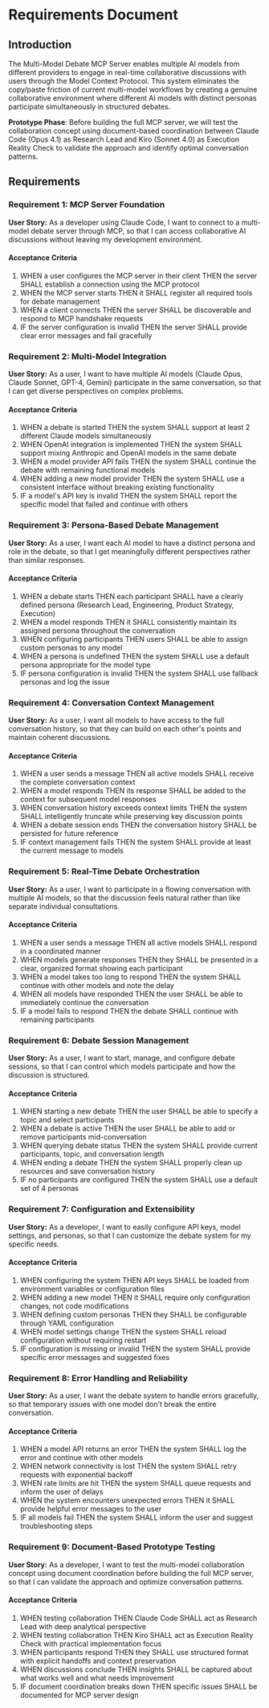 # Requirements Document

## Introduction

The Multi-Model Debate MCP Server enables multiple AI models from different providers to engage in real-time collaborative discussions with users through the Model Context Protocol. This system eliminates the copy/paste friction of current multi-model workflows by creating a genuine collaborative environment where different AI models with distinct personas participate simultaneously in structured debates.

**Prototype Phase**: Before building the full MCP server, we will test the collaboration concept using document-based coordination between Claude Code (Opus 4.1) as Research Lead and Kiro (Sonnet 4.0) as Execution Reality Check to validate the approach and identify optimal conversation patterns.

## Requirements

### Requirement 1: MCP Server Foundation

**User Story:** As a developer using Claude Code, I want to connect to a multi-model debate server through MCP, so that I can access collaborative AI discussions without leaving my development environment.

#### Acceptance Criteria

1. WHEN a user configures the MCP server in their client THEN the server SHALL establish a connection using the MCP protocol
2. WHEN the MCP server starts THEN it SHALL register all required tools for debate management
3. WHEN a client connects THEN the server SHALL be discoverable and respond to MCP handshake requests
4. IF the server configuration is invalid THEN the server SHALL provide clear error messages and fail gracefully

### Requirement 2: Multi-Model Integration

**User Story:** As a user, I want to have multiple AI models (Claude Opus, Claude Sonnet, GPT-4, Gemini) participate in the same conversation, so that I can get diverse perspectives on complex problems.

#### Acceptance Criteria

1. WHEN a debate is started THEN the system SHALL support at least 2 different Claude models simultaneously
2. WHEN OpenAI integration is implemented THEN the system SHALL support mixing Anthropic and OpenAI models in the same debate
3. WHEN a model provider API fails THEN the system SHALL continue the debate with remaining functional models
4. WHEN adding a new model provider THEN the system SHALL use a consistent interface without breaking existing functionality
5. IF a model's API key is invalid THEN the system SHALL report the specific model that failed and continue with others

### Requirement 3: Persona-Based Debate Management

**User Story:** As a user, I want each AI model to have a distinct persona and role in the debate, so that I get meaningfully different perspectives rather than similar responses.

#### Acceptance Criteria

1. WHEN a debate starts THEN each participant SHALL have a clearly defined persona (Research Lead, Engineering, Product Strategy, Execution)
2. WHEN a model responds THEN it SHALL consistently maintain its assigned persona throughout the conversation
3. WHEN configuring participants THEN users SHALL be able to assign custom personas to any model
4. WHEN a persona is undefined THEN the system SHALL use a default persona appropriate for the model type
5. IF persona configuration is invalid THEN the system SHALL use fallback personas and log the issue

### Requirement 4: Conversation Context Management

**User Story:** As a user, I want all models to have access to the full conversation history, so that they can build on each other's points and maintain coherent discussions.

#### Acceptance Criteria

1. WHEN a user sends a message THEN all active models SHALL receive the complete conversation context
2. WHEN a model responds THEN its response SHALL be added to the context for subsequent model responses
3. WHEN conversation history exceeds context limits THEN the system SHALL intelligently truncate while preserving key discussion points
4. WHEN a debate session ends THEN the conversation history SHALL be persisted for future reference
5. IF context management fails THEN the system SHALL provide at least the current message to models

### Requirement 5: Real-Time Debate Orchestration

**User Story:** As a user, I want to participate in a flowing conversation with multiple AI models, so that the discussion feels natural rather than like separate individual consultations.

#### Acceptance Criteria

1. WHEN a user sends a message THEN all active models SHALL respond in a coordinated manner
2. WHEN models generate responses THEN they SHALL be presented in a clear, organized format showing each participant
3. WHEN a model takes too long to respond THEN the system SHALL continue with other models and note the delay
4. WHEN all models have responded THEN the user SHALL be able to immediately continue the conversation
5. IF a model fails to respond THEN the debate SHALL continue with remaining participants

### Requirement 6: Debate Session Management

**User Story:** As a user, I want to start, manage, and configure debate sessions, so that I can control which models participate and how the discussion is structured.

#### Acceptance Criteria

1. WHEN starting a new debate THEN the user SHALL be able to specify a topic and select participants
2. WHEN a debate is active THEN the user SHALL be able to add or remove participants mid-conversation
3. WHEN querying debate status THEN the system SHALL provide current participants, topic, and conversation length
4. WHEN ending a debate THEN the system SHALL properly clean up resources and save conversation history
5. IF no participants are configured THEN the system SHALL use a default set of 4 personas

### Requirement 7: Configuration and Extensibility

**User Story:** As a developer, I want to easily configure API keys, model settings, and personas, so that I can customize the debate system for my specific needs.

#### Acceptance Criteria

1. WHEN configuring the system THEN API keys SHALL be loaded from environment variables or configuration files
2. WHEN adding a new model THEN it SHALL require only configuration changes, not code modifications
3. WHEN defining custom personas THEN they SHALL be configurable through YAML configuration
4. WHEN model settings change THEN the system SHALL reload configuration without requiring restart
5. IF configuration is missing or invalid THEN the system SHALL provide specific error messages and suggested fixes

### Requirement 8: Error Handling and Reliability

**User Story:** As a user, I want the debate system to handle errors gracefully, so that temporary issues with one model don't break the entire conversation.

#### Acceptance Criteria

1. WHEN a model API returns an error THEN the system SHALL log the error and continue with other models
2. WHEN network connectivity is lost THEN the system SHALL retry requests with exponential backoff
3. WHEN rate limits are hit THEN the system SHALL queue requests and inform the user of delays
4. WHEN the system encounters unexpected errors THEN it SHALL provide helpful error messages to the user
5. IF all models fail THEN the system SHALL inform the user and suggest troubleshooting steps

### Requirement 9: Document-Based Prototype Testing

**User Story:** As a developer, I want to test the multi-model collaboration concept using document coordination before building the full MCP server, so that I can validate the approach and optimize conversation patterns.

#### Acceptance Criteria

1. WHEN testing collaboration THEN Claude Code SHALL act as Research Lead with deep analytical perspective
2. WHEN testing collaboration THEN Kiro SHALL act as Execution Reality Check with practical implementation focus
3. WHEN participants respond THEN they SHALL use structured format with explicit handoffs and context preservation
4. WHEN discussions conclude THEN insights SHALL be captured about what works well and what needs improvement
5. IF document coordination breaks down THEN specific issues SHALL be documented for MCP server design